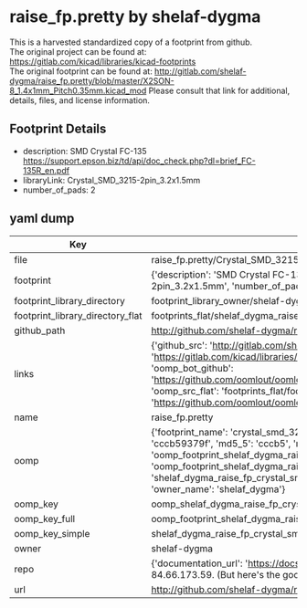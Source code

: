 # raise_fp.pretty by shelaf-dygma  
This is a harvested standardized copy of a footprint from github.  
The original project can be found at:  
https://gitlab.com/kicad/libraries/kicad-footprints  
The original footprint can be found at:
http://gitlab.com/shelaf-dygma/raise_fp.pretty/blob/master/X2SON-8_1.4x1mm_Pitch0.35mm.kicad_mod
Please consult that link for additional, details, files, and license information.  
## Footprint Details
* description: SMD Crystal FC-135 https://support.epson.biz/td/api/doc_check.php?dl=brief_FC-135R_en.pdf  
* libraryLink: Crystal_SMD_3215-2pin_3.2x1.5mm  
* number_of_pads: 2  
## yaml dump  
| Key | Value |  
| --- | --- |  
| file | raise_fp.pretty/Crystal_SMD_3215-2pin_3.2x1.5mm.kicad_mod |  
| footprint | {'description': 'SMD Crystal FC-135 https://support.epson.biz/td/api/doc_check.php?dl=brief_FC-135R_en.pdf', 'libraryLink': 'Crystal_SMD_3215-2pin_3.2x1.5mm', 'number_of_pads': 2} |  
| footprint_library_directory | footprint_library_owner/shelaf-dygma_raise_fp.pretty |  
| footprint_library_directory_flat | footprints_flat/shelaf_dygma_raise_fp_crystal_smd_3215_2pin_3_2x1_5mm/working |  
| github_path | http://github.com/shelaf-dygma/raise_fp.pretty/blob/master/Crystal_SMD_3215-2pin_3.2x1.5mm.kicad_mod |  
| links | {'github_src': 'http://gitlab.com/shelaf-dygma/raise_fp.pretty/blob/master/X2SON-8_1.4x1mm_Pitch0.35mm.kicad_mod', 'github_src_repo': 'https://gitlab.com/kicad/libraries/kicad-footprints', 'oomp_bot': 'footprints/shelaf_dygma_raise_fp_crystal_smd_3215_2pin_3_2x1_5mm/working', 'oomp_bot_github': 'https://github.com/oomlout/oomlout_oomp_footprint_bot/tree/main/footprints/shelaf_dygma_raise_fp_crystal_smd_3215_2pin_3_2x1_5mm/working', 'oomp_src_flat': 'footprints_flat/footprints_flat/shelaf_dygma_raise_fp_crystal_smd_3215_2pin_3_2x1_5mm/working', 'oomp_src_flat_github': 'https://github.com/oomlout/oomlout_oomp_footprint_src/tree/main/footprints_flat/shelaf_dygma_raise_fp_crystal_smd_3215_2pin_3_2x1_5mm/working'} |  
| name | raise_fp.pretty |  
| oomp | {'footprint_name': 'crystal_smd_3215_2pin_3_2x1_5mm', 'library_name': 'raise_fp', 'md5': 'cccb59379ff3d41fd583b701e3b55320', 'md5_10': 'cccb59379f', 'md5_5': 'cccb5', 'md5_6': 'cccb59', 'oomp_key': 'oomp_shelaf_dygma_raise_fp_crystal_smd_3215_2pin_3_2x1_5mm', 'oomp_key_extra': 'oomp_footprint_shelaf_dygma_raise_fp_crystal_smd_3215_2pin_3_2x1_5mm', 'oomp_key_full': 'oomp_footprint_shelaf_dygma_raise_fp_crystal_smd_3215_2pin_3_2x1_5mm_cccb59', 'oomp_key_simple': 'shelaf_dygma_raise_fp_crystal_smd_3215_2pin_3_2x1_5mm', 'original_filename': 'raise_fp.pretty/Crystal_SMD_3215-2pin_3.2x1.5mm.kicad_mod', 'owner_name': 'shelaf_dygma'} |  
| oomp_key | oomp_shelaf_dygma_raise_fp_crystal_smd_3215_2pin_3_2x1_5mm |  
| oomp_key_full | oomp_footprint_shelaf_dygma_raise_fp_crystal_smd_3215_2pin_3_2x1_5mm |  
| oomp_key_simple | shelaf_dygma_raise_fp_crystal_smd_3215_2pin_3_2x1_5mm |  
| owner | shelaf-dygma |  
| repo | {'documentation_url': 'https://docs.github.com/rest/overview/resources-in-the-rest-api#rate-limiting', 'message': "API rate limit exceeded for 84.66.173.59. (But here's the good news: Authenticated requests get a higher rate limit. Check out the documentation for more details.)"} |  
| url | http://github.com/shelaf-dygma/raise_fp.pretty |  

